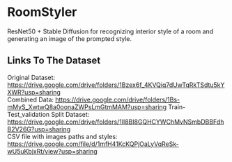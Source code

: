 # RoomStyler
ResNet50 + Stable Diffusion for recognizing interior style of a room and generating an image of the prompted style.

## Links To The Dataset  
Original Dataset: https://drive.google.com/drive/folders/1Bzex6f_4KVQiq7dUwTqRkTSdtu5kYXWR?usp=sharing  
Combined Data: https://drive.google.com/drive/folders/1Bs-mMyS_XwtwQ8a0oonaZWPsLmGtmMAM?usp=sharing 
Train-Test_validation Split Dataset: https://drive.google.com/drive/folders/1Il8Bl8GQHCYWChMvNSmbDBBFdhB2V26G?usp=sharing  
CSV file with images paths and styles: https://drive.google.com/file/d/1mfH41KcKQPjOaLyVqReSk-wU5uKbjxRt/view?usp=sharing  
